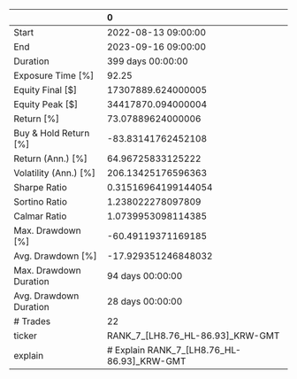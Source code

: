 |                        | 0                                          |
|:-----------------------|:-------------------------------------------|
| Start                  | 2022-08-13 09:00:00                        |
| End                    | 2023-09-16 09:00:00                        |
| Duration               | 399 days 00:00:00                          |
| Exposure Time [%]      | 92.25                                      |
| Equity Final [$]       | 17307889.624000005                         |
| Equity Peak [$]        | 34417870.094000004                         |
| Return [%]             | 73.07889624000006                          |
| Buy & Hold Return [%]  | -83.83141762452108                         |
| Return (Ann.) [%]      | 64.96725833125222                          |
| Volatility (Ann.) [%]  | 206.13425176596363                         |
| Sharpe Ratio           | 0.31516964199144054                        |
| Sortino Ratio          | 1.238022278097809                          |
| Calmar Ratio           | 1.0739953098114385                         |
| Max. Drawdown [%]      | -60.49119371169185                         |
| Avg. Drawdown [%]      | -17.929351246848032                        |
| Max. Drawdown Duration | 94 days 00:00:00                           |
| Avg. Drawdown Duration | 28 days 00:00:00                           |
| # Trades               | 22                                         |
| ticker                 | RANK_7_[LH8.76_HL-86.93]_KRW-GMT           |
| explain                | # Explain RANK_7_[LH8.76_HL-86.93]_KRW-GMT |